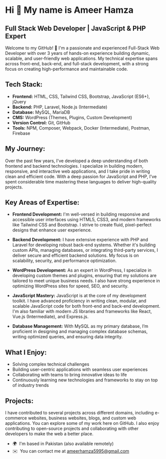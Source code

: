 Hi 👋 My name is Ameer Hamza
============================

Full Stack Web Developer | JavaScript & PHP Expert
------------------------

Welcome to my GitHub! 👋 I'm a passionate and experienced Full-Stack Web Developer with over 3 years of hands-on experience building dynamic, scalable, and user-friendly web applications. My technical expertise spans across front-end, back-end, and full-stack development, with a strong focus on creating high-performance and maintainable code.

## Tech Stack:
- **Frontend:** HTML, CSS, Tailwind CSS, Bootstrap, JavaScript (ES6+), jQuery
- **Backend:** PHP, Laravel, Node.js (Intermediate)
- **Database:** MySQL, MariaDB
- **CMS:** WordPress (Themes, Plugins, Custom Development)
- **Version Control:** Git, GitHub
- **Tools:** NPM, Composer, Webpack, Docker (Intermediate), Postman, Firebase

## My Journey:
Over the past few years, I've developed a deep understanding of both frontend and backend technologies. I specialize in building modern, responsive, and interactive web applications, and I take pride in writing clean and efficient code. With a deep passion for JavaScript and PHP, I've spent considerable time mastering these languages to deliver high-quality projects.

## Key Areas of Expertise:
- **Frontend Development:** I'm well-versed in building responsive and accessible user interfaces using HTML5, CSS3, and modern frameworks like Tailwind CSS and Bootstrap. I strive to create fluid, pixel-perfect designs that enhance user experience.
  
- **Backend Development:** I have extensive experience with PHP and Laravel for developing robust back-end systems. Whether it's building custom APIs, managing databases, or integrating third-party services, I deliver secure and efficient backend solutions. My focus is on scalability, security, and performance optimization.

- **WordPress Development:** As an expert in WordPress, I specialize in developing custom themes and plugins, ensuring that my solutions are tailored to meet unique business needs. I also have strong experience in optimizing WordPress sites for speed, SEO, and security.

- **JavaScript Mastery:** JavaScript is at the core of my development toolkit. I have advanced proficiency in writing clean, modular, and scalable JavaScript code for both front-end and back-end development. I'm also familiar with modern JS libraries and frameworks like React, Vue.js (Intermediate), and Express.js.

- **Database Management:** With MySQL as my primary database, I’m proficient in designing and managing complex database schemas, writing optimized queries, and ensuring data integrity.

## What I Enjoy:
- Solving complex technical challenges
- Building user-centric applications with seamless user experiences
- Collaborating with teams to bring innovative ideas to life
- Continuously learning new technologies and frameworks to stay on top of industry trends

## Projects:
I have contributed to several projects across different domains, including e-commerce websites, business websites, blogs, and custom web applications. You can explore some of my work here on GitHub. I also enjoy contributing to open-source projects and collaborating with other developers to make the web a better place.


* 🌍  I'm based in Pakistan (also available remotely)
* ✉️  You can contact me at [ameerhamza5995@gmail.com](mailto:ameerhamza5995@gmail.com)
